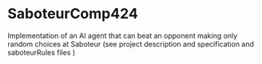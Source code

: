 # SaboteurComp424

Implementation of an AI agent that can beat an opponent making only random choices at Saboteur 
(see project description and specification and saboteurRules files )


